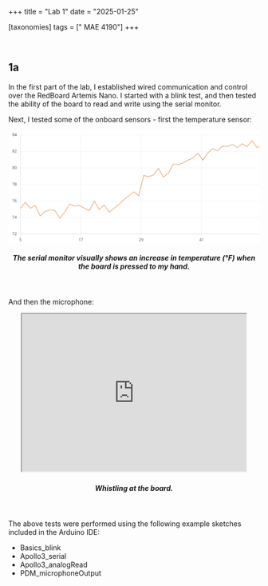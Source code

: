 +++
title = "Lab 1"
date = "2025-01-25"

[taxonomies]
tags = [" MAE 4190"]
+++

<br>

## 1a
In the first part of the lab, I established wired communication and control over the RedBoard Artemis Nano. I started with a blink test, and then tested the ability of the board to read and write using the serial monitor. 

Next, I tested some of the onboard sensors - first the temperature sensor:
<br>

<img src="/tempgraph.png#start" alt="Rising Temperature Graph" style="display:block;">

<div align="center">

##### The serial monitor visually shows an increase in temperature (&deg;F) when the board is pressed to my hand.

</div>

<br>

And then the microphone:
<br>
<div align="center">

<iframe width="450" height="315" src="https://www.youtube.com/embed/q2iiDZBiHh4?si=QM6oFCRb_KnU8NPQ"></iframe>


##### Whistling at the board.

</div>
<br>


The above tests were performed using the following example sketches included in the Arduino IDE:
- Basics_blink
- Apollo3_serial
- Apollo3_analogRead
- PDM_microphoneOutput
